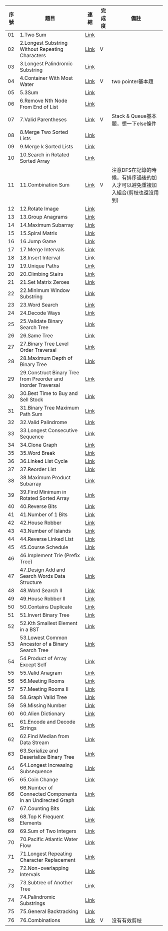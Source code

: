 |序號|題目|連結|完成度|備註|
|------|------|------|------|------|
| 01 | 1.Two Sum | [Link](https://leetcode.com/problems/two-sum/?envType=list&envId=5f6kgmnj) |  |  |
| 02 | 2.Longest Substring Without Repeating Characters | [Link](https://leetcode.com/problems/longest-substring-without-repeating-characters/?envType=list&envId=5f6kgmnj) | V |  |
| 03 | 3.Longest Palindromic Substring | [Link](https://leetcode.com/problems/longest-palindromic-substring/?envType=list&envId=5f6kgmnj) |  |  |
| 04 | 4.Container With Most Water | [Link](https://leetcode.com/problems/container-with-most-water/?envType=list&envId=5f6kgmnj) | V | two pointer基本題 |
| 05 | 5.3Sum | [Link](https://leetcode.com/problems/3sum/?envType=list&envId=5f6kgmnj) |  |  |
| 06 | 6.Remove Nth Node From End of List | [Link](https://leetcode.com/problems/remove-nth-node-from-end-of-list/?envType=list&envId=5f6kgmnj) |  |  |
| 07 | 7.Valid Parentheses | [Link](https://leetcode.com/problems/valid-parentheses/?envType=list&envId=5f6kgmnj) | V | Stack & Queue基本題，想一下else條件 |
| 08 | 8.Merge Two Sorted Lists | [Link](https://leetcode.com/problems/merge-two-sorted-lists/?envType=list&envId=5f6kgmnj) |  |  |
| 09 | 9.Merge k Sorted Lists | [Link](https://leetcode.com/problems/merge-k-sorted-lists/?envType=list&envId=5f6kgmnj) |  |  |
| 10 | 10.Search in Rotated Sorted Array | [Link](https://leetcode.com/problems/search-in-rotated-sorted-array/?envType=list&envId=5f6kgmnj) |  |  |
| 11 | 11.Combination Sum | [Link](https://leetcode.com/problems/combination-sum/?envType=list&envId=5f6kgmnj) | V | 注意DFS在記錄的時候，有排序過後的加入才可以避免重複加入組合(剪枝也還沒用到) |
| 12 | 12.Rotate Image | [Link](https://leetcode.com/problems/rotate-image/?envType=list&envId=5f6kgmnj) |  |  |
| 13 | 13.Group Anagrams | [Link](https://leetcode.com/problems/group-anagrams/?envType=list&envId=5f6kgmnj) |  |  |
| 14 | 14.Maximum Subarray | [Link](https://leetcode.com/problems/maximum-subarray/?envType=list&envId=5f6kgmnj) |  |  |
| 15 | 15.Spiral Matrix | [Link](https://leetcode.com/problems/spiral-matrix/?envType=list&envId=5f6kgmnj) |  |  |
| 16 | 16.Jump Game | [Link](https://leetcode.com/problems/jump-game/?envType=list&envId=5f6kgmnj) |  |  |
| 17 | 17.Merge Intervals | [Link](https://leetcode.com/problems/merge-intervals/?envType=list&envId=5f6kgmnj) |  |  |
| 18 | 18.Insert Interval | [Link](https://leetcode.com/problems/insert-interval/?envType=list&envId=5f6kgmnj) |  |  |
| 19 | 19.Unique Paths | [Link](https://leetcode.com/problems/unique-paths/?envType=list&envId=5f6kgmnj) |  |  |
| 20 | 20.Climbing Stairs | [Link](https://leetcode.com/problems/climbing-stairs/?envType=list&envId=5f6kgmnj) |  |  |
| 21 | 21.Set Matrix Zeroes | [Link](https://leetcode.com/problems/set-matrix-zeroes/?envType=list&envId=5f6kgmnj) |  |  |
| 22 | 22.Minimum Window Substring | [Link](https://leetcode.com/problems/minimum-window-substring/?envType=list&envId=5f6kgmnj) |  |  |
| 23 | 23.Word Search | [Link](https://leetcode.com/problems/word-search/?envType=list&envId=5f6kgmnj) |  |  |
| 24 | 24.Decode Ways | [Link](https://leetcode.com/problems/decode-ways/?envType=list&envId=5f6kgmnj) |  |  |
| 25 | 25.Validate Binary Search Tree | [Link](https://leetcode.com/problems/validate-binary-search-tree/?envType=list&envId=5f6kgmnj) |  |  |
| 26 | 26.Same Tree | [Link](https://leetcode.com/problems/same-tree/?envType=list&envId=5f6kgmnj) |  |  |
| 27 | 27.Binary Tree Level Order Traversal | [Link](https://leetcode.com/problems/binary-tree-level-order-traversal/?envType=list&envId=5f6kgmnj) |  |  |
| 28 | 28.Maximum Depth of Binary Tree | [Link](https://leetcode.com/problems/maximum-depth-of-binary-tree/?envType=list&envId=5f6kgmnj) |  |  |
| 29 | 29.Construct Binary Tree from Preorder and Inorder Traversal | [Link](https://leetcode.com/problems/construct-binary-tree-from-preorder-and-inorder-traversal/?envType=list&envId=5f6kgmnj) |  |  |
| 30 | 30.Best Time to Buy and Sell Stock | [Link](https://leetcode.com/problems/best-time-to-buy-and-sell-stock/?envType=list&envId=5f6kgmnj) |  |  |
| 31 | 31.Binary Tree Maximum Path Sum | [Link](https://leetcode.com/problems/binary-tree-maximum-path-sum/?envType=list&envId=5f6kgmnj) |  |  |
| 32 | 32.Valid Palindrome | [Link](https://leetcode.com/problems/valid-palindrome/?envType=list&envId=5f6kgmnj) |  |  |
| 33 | 33.Longest Consecutive Sequence | [Link](https://leetcode.com/problems/longest-consecutive-sequence/?envType=list&envId=5f6kgmnj) |  |  |
| 34 | 34.Clone Graph | [Link](https://leetcode.com/problems/clone-graph/?envType=list&envId=5f6kgmnj) |  |  |
| 35 | 35.Word Break | [Link](https://leetcode.com/problems/word-break/?envType=list&envId=5f6kgmnj) |  |  |
| 36 | 36.Linked List Cycle | [Link](https://leetcode.com/problems/linked-list-cycle/?envType=list&envId=5f6kgmnj) |  |  |
| 37 | 37.Reorder List | [Link](https://leetcode.com/problems/reorder-list/?envType=list&envId=5f6kgmnj) |  |  |
| 38 | 38.Maximum Product Subarray | [Link](https://leetcode.com/problems/maximum-product-subarray/?envType=list&envId=5f6kgmnj) |  |  |
| 39 | 39.Find Minimum in Rotated Sorted Array | [Link](https://leetcode.com/problems/find-minimum-in-rotated-sorted-array/?envType=list&envId=5f6kgmnj) |  |  |
| 40 | 40.Reverse Bits | [Link](https://leetcode.com/problems/reverse-bits/?envType=list&envId=5f6kgmnj) |  |  |
| 41 | 41.Number of 1 Bits | [Link](https://leetcode.com/problems/number-of-1-bits/?envType=list&envId=5f6kgmnj) |  |  |
| 42 | 42.House Robber | [Link](https://leetcode.com/problems/house-robber/?envType=list&envId=5f6kgmnj) |  |  |
| 43 | 43.Number of Islands | [Link](https://leetcode.com/problems/number-of-islands/?envType=list&envId=5f6kgmnj) |  |  |
| 44 | 44.Reverse Linked List | [Link](https://leetcode.com/problems/reverse-linked-list/?envType=list&envId=5f6kgmnj) |  |  |
| 45 | 45.Course Schedule | [Link](https://leetcode.com/problems/course-schedule/?envType=list&envId=5f6kgmnj) |  |  |
| 46 | 46.Implement Trie (Prefix Tree) | [Link](https://leetcode.com/problems/implement-trie-prefix-tree/?envType=list&envId=5f6kgmnj) |  |  |
| 47 | 47.Design Add and Search Words Data Structure | [Link](https://leetcode.com/problems/design-add-and-search-words-data-structure/?envType=list&envId=5f6kgmnj) |  |  |
| 48 | 48.Word Search II | [Link](https://leetcode.com/problems/word-search-ii/?envType=list&envId=5f6kgmnj) |  |  |
| 49 | 49.House Robber II | [Link](https://leetcode.com/problems/house-robber-ii/?envType=list&envId=5f6kgmnj) |  |  |
| 50 | 50.Contains Duplicate | [Link](https://leetcode.com/problems/contains-duplicate/?envType=list&envId=5f6kgmnj) |  |  |
| 51 | 51.Invert Binary Tree | [Link](https://leetcode.com/problems/invert-binary-tree/?envType=list&envId=5f6kgmnj) |  |  |
| 52 | 52.Kth Smallest Element in a BST | [Link](https://leetcode.com/problems/kth-smallest-element-in-a-bst/?envType=list&envId=5f6kgmnj) |  |  |
| 53 | 53.Lowest Common Ancestor of a Binary Search Tree | [Link](https://leetcode.com/problems/lowest-common-ancestor-of-a-binary-search-tree/?envType=list&envId=5f6kgmnj) |  |  |
| 54 | 54.Product of Array Except Self | [Link](https://leetcode.com/problems/product-of-array-except-self/?envType=list&envId=5f6kgmnj) |  |  |
| 55 | 55.Valid Anagram | [Link](https://leetcode.com/problems/valid-anagram/?envType=list&envId=5f6kgmnj) |  |  |
| 56 | 56.Meeting Rooms | [Link](https://leetcode.com/problems/meeting-rooms/?envType=list&envId=5f6kgmnj) |  |  |
| 57 | 57.Meeting Rooms II | [Link](https://leetcode.com/problems/meeting-rooms-ii/?envType=list&envId=5f6kgmnj) |  |  |
| 58 | 58.Graph Valid Tree | [Link](https://leetcode.com/problems/graph-valid-tree/?envType=list&envId=5f6kgmnj) |  |  |
| 59 | 59.Missing Number | [Link](https://leetcode.com/problems/missing-number/?envType=list&envId=5f6kgmnj) |  |  |
| 60 | 60.Alien Dictionary | [Link](https://leetcode.com/problems/alien-dictionary/?envType=list&envId=5f6kgmnj) |  |  |
| 61 | 61.Encode and Decode Strings | [Link](https://leetcode.com/problems/encode-and-decode-strings/?envType=list&envId=5f6kgmnj) |  |  |
| 62 | 62.Find Median from Data Stream | [Link](https://leetcode.com/problems/find-median-from-data-stream/?envType=list&envId=5f6kgmnj) |  |  |
| 63 | 63.Serialize and Deserialize Binary Tree | [Link](https://leetcode.com/problems/serialize-and-deserialize-binary-tree/?envType=list&envId=5f6kgmnj) |  |  |
| 64 | 64.Longest Increasing Subsequence | [Link](https://leetcode.com/problems/longest-increasing-subsequence/?envType=list&envId=5f6kgmnj) |  |  |
| 65 | 65.Coin Change | [Link](https://leetcode.com/problems/coin-change/?envType=list&envId=5f6kgmnj) |  |  |
| 66 | 66.Number of Connected Components in an Undirected Graph | [Link](https://leetcode.com/problems/number-of-connected-components-in-an-undirected-graph/?envType=list&envId=5f6kgmnj) |  |  |
| 67 | 67.Counting Bits | [Link](https://leetcode.com/problems/counting-bits/?envType=list&envId=5f6kgmnj) |  |  |
| 68 | 68.Top K Frequent Elements | [Link](https://leetcode.com/problems/top-k-frequent-elements/?envType=list&envId=5f6kgmnj) |  |  |
| 69 | 69.Sum of Two Integers | [Link](https://leetcode.com/problems/sum-of-two-integers/?envType=list&envId=5f6kgmnj) |  |  |
| 70 | 70.Pacific Atlantic Water Flow | [Link](https://leetcode.com/problems/pacific-atlantic-water-flow/?envType=list&envId=5f6kgmnj) |  |  |
| 71 | 71.Longest Repeating Character Replacement | [Link](https://leetcode.com/problems/longest-repeating-character-replacement/?envType=list&envId=5f6kgmnj) |  |  |
| 72 | 72.Non-overlapping Intervals | [Link](https://leetcode.com/problems/non-overlapping-intervals/?envType=list&envId=5f6kgmnj) |  |  |
| 73 | 73.Subtree of Another Tree | [Link](https://leetcode.com/problems/subtree-of-another-tree/?envType=list&envId=5f6kgmnj) |  |  |
| 74 | 74.Palindromic Substrings | [Link](https://leetcode.com/problems/palindromic-substrings/?envType=list&envId=5f6kgmnj) |  |  |
| 75 | 75.General Backtracking | [Link](https://leetcode.com/problems/combinations/solutions/429526/general-backtracking-questions-solutions-in-python-for-reference/) |  |  |
| 76 | 76.Combinations | [Link](https://leetcode.com/problems/combinations/) | V | 沒有有效剪枝 |


